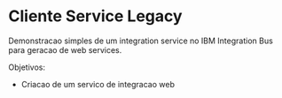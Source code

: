 Cliente Service Legacy
=======================

Demonstracao simples de um integration service no IBM Integration Bus para geracao de web services.

Objetivos:
+ Criacao de um servico de integracao web